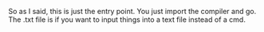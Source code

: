 So as I said, this is just the entry point. You just import the compiler and go. The .txt file is if you want to input things into a text file instead of a cmd.
